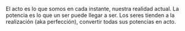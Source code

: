 El acto es lo que somos en cada instante, nuestra realidad actual. La potencia es lo que un ser puede llegar a ser. Los seres tienden a la realización (aka perfección), convertir todas sus potencias en acto.
